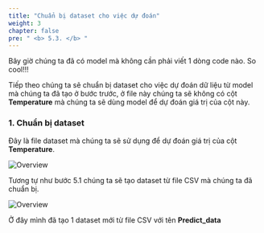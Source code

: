 ```yaml
---
title: "Chuẩn bị dataset cho việc dự đoán"
weight: 3
chapter: false
pre: " <b> 5.3. </b> "
---
```


Bây giờ chúng ta đã có model mà không cần phải viết 1 dòng code nào. So cool!!!

Tiếp theo chúng ta sẽ chuẩn bị dataset cho việc dự đoán dữ liệu từ model mà chúng ta đã tạo ở bước trước, ở file này chúng ta sẽ không có cột **Temperature** mà chúng ta sẽ dùng model để dự đoán giá trị của cột này.

### 1. Chuẩn bị dataset

Đây là file dataset mà chúng ta sẽ sử dụng để dự đoán giá trị của cột **Temperature**.

![Overview](/fcj-ss2-workshop-003/images/76.png)

Tương tự như bước 5.1 chúng ta sẽ tạo dataset từ file CSV mà chúng ta đã chuẩn bị.

![Overview](/fcj-ss2-workshop-003/images/77.png)

Ở đây mình đã tạo 1 dataset mới từ file CSV với tên **Predict_data**


